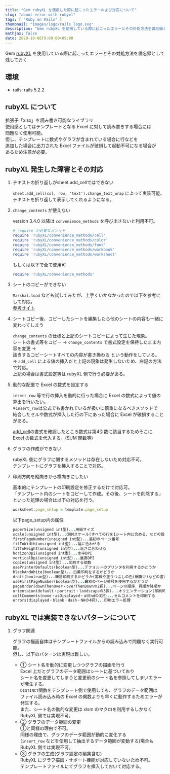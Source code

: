 ```yaml
---
title: "Gem rubyXL を使用した際に起こったエラーおよび対応について"
slug: "about-error-with-rubyxl"
tags: [ "Ruby on Rails" ]
thumbnail: "images/logo/rails_logo.svg"
description: "Gem rubyXL を使用している際に起こったエラーとその対処方法を備忘録として残しておく"
mathjax: false
date: 2020-10-06T9:00:00+09:00
---
```


Gem [rubyXL](https://github.com/weshatheleopard/rubyXL) を使用している際に起こったエラーとその対処方法を備忘録として残しておく

## 環境

* rails: rails 5.2.2

## rubyXL について

拡張子「xlsx」を読み書き可能なライブラリ  
使用感としてはテンプレートとなる Excel に対して読み書きする場合には  
問題なく使用可能。  
但し、テンプレートに数式やグラフが含まれている場合に行などを  
追加した場合に出力された Excel ファイルが破損して起動不可になる場合が  
あるため注意が必要。

## rubyXL 発生した障害とその対応

1. テキストの折り返しがsheet.add_cellではできない

    `sheet.add_cell(col, row, 'text').change_text_wrap` によって実装可能。  
    テキストを折り返して表示してくれるようになる。

2. `change_contents` が使えない

    version 3.4.0 以降は `convenience_methods` を呼び出さないと利用不可。

    ```rb
    # require が必要なメソッド
    require 'rubyXL/convenience_methods/cell'
    require 'rubyXL/convenience_methods/color'
    require 'rubyXL/convenience_methods/font'
    require 'rubyXL/convenience_methods/workbook'
    require 'rubyXL/convenience_methods/worksheet'
    ```

    もしくは以下で全て使用可

    ```rb
    require 'rubyXL/convenience_methods'
    ```

3. シートのコピーができない

    `Marshal.load` なども試してみたが、上手くいかなかったので以下を参考にして対応。  
    [参考サイト](https://stackoverflow.com/questions/29507841/create-multiple-sheets-that-uses-same-template-using-rubyxl)

4. シートコピー後、コピーしたシートを編集したら他のシートの内容も一緒に変わってしまう

    `change_contents` の仕様と上記のシートコピーによって生じた現象。  
    シートの書式等をコピー → `change_contents` で書式設定を保持したまま内容を変更 →  
    該当するコピーシートすべての内容が書き換わる という動作をしている。  
    => `add_cell` による値の挿入だと上記の現象は発生しないため、左記の方法で対応。  
       上記の場合は書式設定等は rubyXL 側で行う必要がある。

5. 動的な配置で Excel の数式を設定する

    `insert_row` 等で行の挿入を動的に行った場合に Excel の数式によって値の算出を行いたい。  
    ※`insert_row`は公式でも書かれているが扱いに慎重になるべきメソッドで  
       結合したセルや数式が挿入した行の下にあった場合に Excel が破損することがある。

    [add_cell](https://www.rubydoc.info/gems/rubyXL/1.1.12/RubyXL/Worksheet#add_cell-instance_method)の書式を確認したところ数式は第4引数に該当するためそこに Excel の数式を代入する。(SUM 関数等)

6. グラフの作成ができない

    rubyXL 側にグラフに関するメソッドは存在しないため対応不可。  
    テンプレートにグラフを挿入することで対応。

7. 印刷方向を縦向きから横向きにしたい

   基本的にテンプレートの印刷設定を修正するだけで対応可。  
   「テンプレート内のシートをコピーして作成。その後、シートを削除する」といった処理の場合は以下の対応を行う。

    ```rb
    worksheet.page_setup = template.page_setup
    ```

    以下page_setup内の属性

    ```rb
    paperSize(unsigned int型)...用紙サイズ
    scale(unsigned int型)...印刷スケール(すべての行を1シート内に含める、などの設定を指す)
    firstPageNumber(unsigned int型)...最初のページ番号
    fitToWidth(unsigned int型)...幅に合わせる
    fitToHeight(unsigned int型)...高さに合わせる
    horizonDpi(unsigned int型)...水平DPI
    verticalDpi(unsigned int型)...垂直DPI
    copies(unsigned int型)...印刷する部数
    usePrinterDefaults(boolean型)...デフォルトのプリンタを利用するかどうか
    blackAndWhite(boolean型)...白黒印刷をするかどうか
    draft(boolean型)...簡易印刷するかどうか(罫線や塗りつぶしの色(網掛け)などの書式やグラフや図形などのオブジェクトを省略して印刷)
    useFirstPageNumber(boolean型)...最初のページ番号を使用するかどうか
    pageOrder(downThenOver・overThenDownの2択)...ページの順序．昇順か降順か
    orientaion(default・portrait・landscapeの3択)...オリエンテーション(印刷時の向き．デフォルト・縦・横)
    cellComments(none・asDisplayed・atEndの3択)...セルコメントを印刷する
    errors(displayed・blank・dash・NAの4択)...印刷エラー処理
    ```

## rubyXL では実装できないパターンについて

1. グラフ関連

    グラフの描画自体はテンプレートファイルからの読み込みで問題なく実行可能。  
    但し、以下のパターンは実現は難しい。

    * ①  シート名を動的に変更しつつグラフの描画を行う  
        Excel 上だとグラフのデータ範囲はシートに基づいており  
        シート名を変更してしまうと変更前のシート名を参照してしまいエラーが発生する。  
        `DISTINCT`関数をテンプレート側で使用しても、グラフのデータ範囲は  
        ファイル読み込み時の Excel の関数よりも早くに動作するためエラーが発生する。  
        また、シート名の動的な変更は xlsm のマクロを利用するしかなく RubyXL 側では実現不可。
    * ②  グラフのデータ範囲の変更  
        ①と同様の理由で不可。  
        同様の理由で、グラフのデータ範囲が動的に変化する  
        (`insert_row` などを使用して抽出するデータ範囲が変動する)場合も RubyXL 側では実現不可。
    * ③  グラフの生成(グラフ設定の編集含む)  
        RubyXL にグラフ描画・サポート機能が対応していないため不可。  
        テンプレートファイルにてグラフを挿入しておいて対応する。
